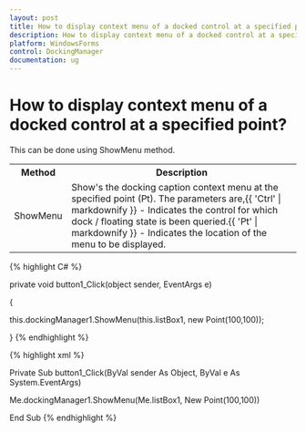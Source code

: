 ```yaml
---
layout: post
title: How to display context menu of a docked control at a specified point | WindowsForms | Syncfusion
description: How to display context menu of a docked control at a specified point
platform: WindowsForms
control: DockingManager
documentation: ug
---
```


# How to display context menu of a docked control at a specified point?

This can be done using ShowMenu method.

<table>
<tr>
<th>
Method</th><th>
Description</th></tr>
<tr>
<td>
ShowMenu</td><td>
Show's the docking caption context menu at the specified point (Pt). The parameters are,{{ 'Ctrl' | markdownify }} - Indicates the control for which dock / floating state is been queried.{{ 'Pt' | markdownify }} - Indicates the location of the menu to be displayed.</td></tr>
</table>

{% highlight C# %}





private void button1_Click(object sender, EventArgs e)

{

this.dockingManager1.ShowMenu(this.listBox1, new Point(100,100)); 

}
{% endhighlight %}

{% highlight xml %}





Private Sub button1_Click(ByVal sender As Object, ByVal e As System.EventArgs)

Me.dockingManager1.ShowMenu(Me.listBox1, New Point(100,100))

End Sub
{% endhighlight %}


